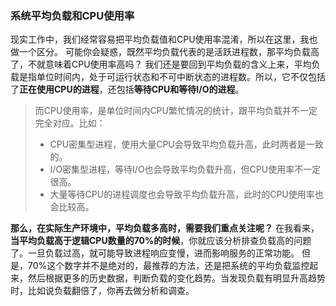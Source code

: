 ### 系统平均负载和CPU使用率

现实工作中，我们经常容易把平均负载值和CPU使用率混淆，所以在这里，我也做一个区分。
可能你会疑惑，既然平均负载代表的是活跃进程数，那平均负载高了，不就意味着CPU使用率高吗？
我们还是要回到平均负载的含义上来，平均负载是指单位时间内，处于可运行状态和不可中断状态的进程数。所以，它不仅包括了**正在使用CPU的进程**，还包括**等待CPU和等待I/O的进程**。

> 而CPU使用率，是单位时间内CPU繁忙情况的统计，跟平均负载并不一定完全对应。比如：
> - CPU密集型进程，使用大量CPU会导致平均负载升高，此时两者是一致的。
> - I/O密集型进程，等待I/O也会导致平均负载升高，但CPU使用率不一定很高。
> - 大量等待CPU的进程调度也会导致平均负载升高，此时的CPU使用率也会比较高。


**那么，在实际生产环境中，平均负载多高时，需要我们重点关注呢？**
在我看来，**当平均负载高于逻辑CPU数量的70%的时候**，你就应该分析排查负载高的问题了。一旦负载过高，就可能导致进程响应变慢，进而影响服务的正常功能。
但是，70%这个数字并不是绝对的，最推荐的方法，还是把系统的平均负载监控起来，然后根据更多的历史数据，判断负载的变化趋势。当发现负载有明显升高趋势时，比如说负载翻倍了，你再去做分析和调查。
